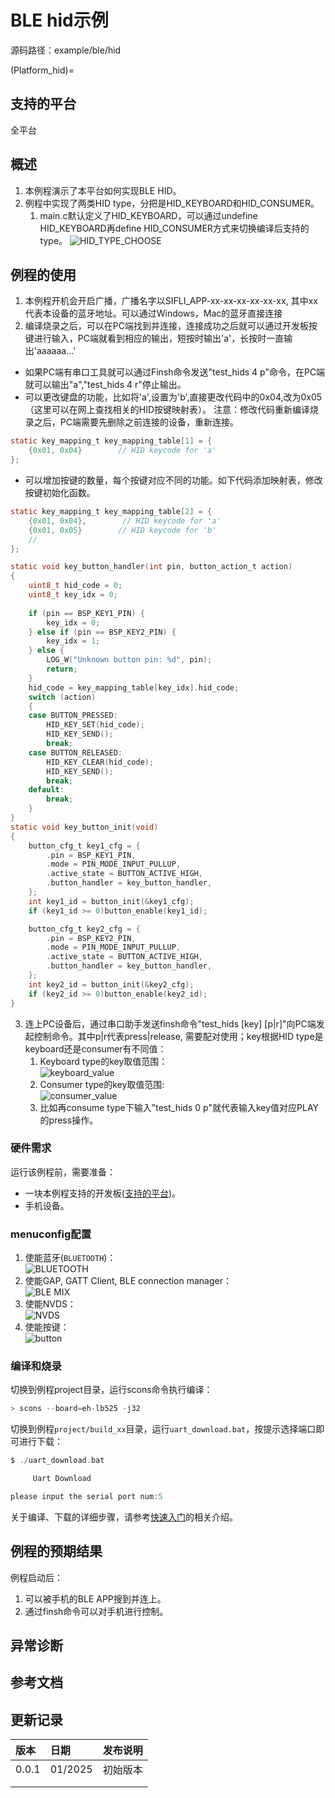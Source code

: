 # BLE hid示例

源码路径：example/ble/hid

(Platform_hid)=
## 支持的平台
<!-- 支持哪些板子和芯片平台 -->
全平台

## 概述
<!-- 例程简介 -->
1. 本例程演示了本平台如何实现BLE HID。
2. 例程中实现了两类HID type，分把是HID_KEYBOARD和HID_CONSUMER。
    1) main.c默认定义了HID_KEYBOARD，可以通过undefine HID_KEYBOARD再define HID_CONSUMER方式来切换编译后支持的type。
    ![HID_TYPE_CHOOSE](./assets/hid_type_choose.png)


## 例程的使用
<!-- 说明如何使用例程，比如连接哪些硬件管脚观察波形，编译和烧写可以引用相关文档。
对于rt_device的例程，还需要把本例程用到的配置开关列出来，比如PWM例程用到了PWM1，需要在onchip菜单里使能PWM1 -->
1. 本例程开机会开启广播，广播名字以SIFLI_APP-xx-xx-xx-xx-xx-xx, 其中xx代表本设备的蓝牙地址。可以通过Windows，Mac的蓝牙直接连接
2. 编译烧录之后，可以在PC端找到并连接，连接成功之后就可以通过开发板按键进行输入，PC端就看到相应的输出，短按时输出'a'，长按时一直输出'aaaaaa...'  
* 如果PC端有串口工具就可以通过Finsh命令发送"test_hids 4 p"命令，在PC端就可以输出"a","test_hids 4 r"停止输出。     
* 可以更改键盘的功能，比如将'a',设置为'b',直接更改代码中的0x04,改为0x05（这里可以在网上查找相关的HID按键映射表）。
注意：修改代码重新编译烧录之后，PC端需要先删除之前连接的设备，重新连接。
```c
static key_mapping_t key_mapping_table[1] = {
    {0x01, 0x04}        // HID keycode for 'a'
};
```
* 可以增加按键的数量，每个按键对应不同的功能。如下代码添加映射表，修改按键初始化函数。
```c
static key_mapping_t key_mapping_table[2] = {
    {0x01, 0x04},        // HID keycode for 'a'
    {0x01, 0x05}        // HID keycode for 'b'
    //
};

static void key_button_handler(int pin, button_action_t action)
{
    uint8_t hid_code = 0;
    uint8_t key_idx = 0;
    
    if (pin == BSP_KEY1_PIN) {
        key_idx = 0;  
    } else if (pin == BSP_KEY2_PIN) {
        key_idx = 1;  
    } else {
        LOG_W("Unknown button pin: %d", pin);
        return;
    }
    hid_code = key_mapping_table[key_idx].hid_code;
    switch (action)
    {
    case BUTTON_PRESSED:
        HID_KEY_SET(hid_code);
        HID_KEY_SEND();
        break;
    case BUTTON_RELEASED:
        HID_KEY_CLEAR(hid_code);
        HID_KEY_SEND();
        break;
    default:
        break;
    }
}
static void key_button_init(void)
{
    button_cfg_t key1_cfg = {
        .pin = BSP_KEY1_PIN,
        .mode = PIN_MODE_INPUT_PULLUP,
        .active_state = BUTTON_ACTIVE_HIGH,
        .button_handler = key_button_handler,
    };
    int key1_id = button_init(&key1_cfg);
    if (key1_id >= 0)button_enable(key1_id);

    button_cfg_t key2_cfg = {
        .pin = BSP_KEY2_PIN,
        .mode = PIN_MODE_INPUT_PULLUP,
        .active_state = BUTTON_ACTIVE_HIGH,
        .button_handler = key_button_handler,
    };
    int key2_id = button_init(&key2_cfg);
    if (key2_id >= 0)button_enable(key2_id);
}
```
3. 连上PC设备后，通过串口助手发送finsh命令"test_hids [key] [p|r]"向PC端发起控制命令。其中p|r代表press|release, 需要配对使用；key根据HID type是keyboard还是consumer有不同值：
    1) Keyboard type的key取值范围：\
    ![keyboard_value](./assets/keyboard_value.png)
    2) Consumer type的key取值范围: \
    ![consumer_value](./assets/consumer_value.png)
    3) 比如再consume type下输入"test_hids 0 p"就代表输入key值对应PLAY的press操作。
### 硬件需求
运行该例程前，需要准备：
+ 一块本例程支持的开发板([支持的平台](#Platform_hid))。
+ 手机设备。

### menuconfig配置
1. 使能蓝牙(`BLUETOOTH`)：\
![BLUETOOTH](./assets/bluetooth.png)
2. 使能GAP, GATT Client, BLE connection manager：\
![BLE MIX](./assets/gap_gatt_ble_cm.png)
3. 使能NVDS：\
![NVDS](./assets/bt_nvds.png)
4. 使能按键：\
![button](./assets/button.png)   


### 编译和烧录
切换到例程project目录，运行scons命令执行编译：
```c
> scons --board=eh-lb525 -j32
```
切换到例程`project/build_xx`目录，运行`uart_download.bat`，按提示选择端口即可进行下载：
```c
$ ./uart_download.bat

     Uart Download

please input the serial port num:5
```
关于编译、下载的详细步骤，请参考[快速入门](/quickstart/get-started.md)的相关介绍。

## 例程的预期结果
<!-- 说明例程运行结果，比如哪几个灯会亮，会打印哪些log，以便用户判断例程是否正常运行，运行结果可以结合代码分步骤说明 -->
例程启动后：
1. 可以被手机的BLE APP搜到并连上。
2. 通过finsh命令可以对手机进行控制。

## 异常诊断


## 参考文档
<!-- 对于rt_device的示例，rt-thread官网文档提供的较详细说明，可以在这里添加网页链接，例如，参考RT-Thread的[RTC文档](https://www.rt-thread.org/document/site/#/rt-thread-version/rt-thread-standard/programming-manual/device/rtc/rtc) -->

## 更新记录
|版本 |日期   |发布说明 |
|:---|:---|:---|
|0.0.1 |01/2025 |初始版本 |
| | | |
| | | |
